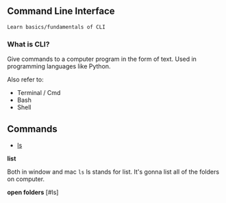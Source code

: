 ## Command Line Interface

    Learn basics/fundamentals of CLI
    
### What is CLI?

Give commands to a computer program in the form of text. Used in programming languages like Python.

Also refer to: 

* Terminal / Cmd 
* Bash 
* Shell

## Commands

* [ls](#ls)

**list** 

Both in window and mac `ls` ls stands for list. It's gonna list all of the folders on computer.

**open folders** [#ls]
